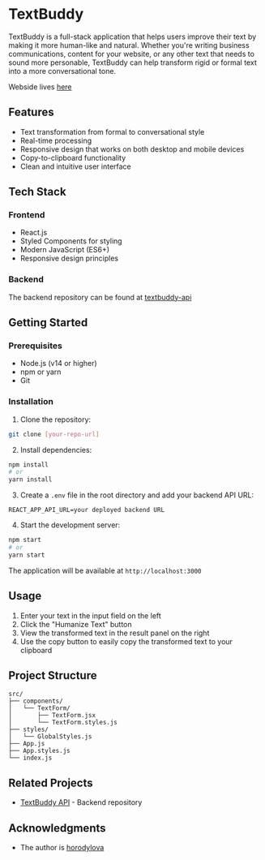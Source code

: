 # TextBuddy

TextBuddy is a full-stack application that helps users improve their text by making it more human-like and natural. Whether you're writing business communications, content for your website, or any other text that needs to sound more personable, TextBuddy can help transform rigid or formal text into a more conversational tone.

Webside lives [here](https://textbuddy-fawn.vercel.app/) 

## Features

- Text transformation from formal to conversational style
- Real-time processing
- Responsive design that works on both desktop and mobile devices
- Copy-to-clipboard functionality
- Clean and intuitive user interface

## Tech Stack

### Frontend
- React.js
- Styled Components for styling
- Modern JavaScript (ES6+)
- Responsive design principles

### Backend
The backend repository can be found at [textbuddy-api](https://github.com/horodylova/textbuddy-api)

## Getting Started

### Prerequisites
- Node.js (v14 or higher)
- npm or yarn
- Git

### Installation

1. Clone the repository:
```bash
git clone [your-repo-url]
```

2. Install dependencies:
```bash
npm install
# or
yarn install
```

3. Create a `.env` file in the root directory and add your backend API URL:
```
REACT_APP_API_URL=your deployed backend URL
```

4. Start the development server:
```bash
npm start
# or
yarn start
```

The application will be available at `http://localhost:3000`

## Usage

1. Enter your text in the input field on the left
2. Click the "Humanize Text" button
3. View the transformed text in the result panel on the right
4. Use the copy button to easily copy the transformed text to your clipboard

## Project Structure

```
src/
├── components/
│   └── TextForm/
│       ├── TextForm.jsx
│       └── TextForm.styles.js
├── styles/
│   └── GlobalStyles.js
├── App.js
├── App.styles.js
└── index.js
```

## Related Projects

- [TextBuddy API](https://github.com/horodylova/textbuddy-api) - Backend repository

## Acknowledgments

- The author is [horodylova](https://github.com/horodylova)  
